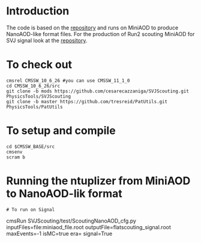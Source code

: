 
# Introduction
The code is based on the [repository](https://github.com/mgaisd/SVJScouting) and runs on MiniAOD to produce NanoAOD-like format files.
For the production of Run2 scouting MiniAOD for SVJ signal look at the [repository](https://github.com/cms-svj/SVJProduction).


# To check out
```
cmsrel CMSSW_10_6_26 #you can use CMSSW_11_1_0
cd CMSSW_10_6_26/src
git clone -b mods https://github.com/cesarecazzaniga/SVJScouting.git PhysicsTools/SVJScouting
git clone -b master https://github.com/tresreid/PatUtils.git PhysicsTools/PatUtils
```

# To setup and compile
```
cd $CMSSW_BASE/src
cmsenv
scram b
```

# Running the ntuplizer from MiniAOD to NanoAOD-lik format
```
# To run on Signal 
```
cmsRun SVJScouting/test/ScoutingNanoAOD_cfg.py inputFiles=file:miniaod_file.root outputFile=flatscouting_signal.root maxEvents=-1 isMC=true era=<year> signal=True
```

